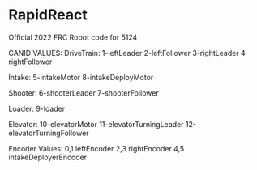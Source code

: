 # RapidReact
Official 2022 FRC Robot code for 5124

CANID VALUES:
DriveTrain:
1-leftLeader
2-leftFollower
3-rightLeader
4-rightFollower

Intake:
5-intakeMotor
8-intakeDeployMotor

Shooter:
6-shooterLeader
7-shooterFollower

Loader:
9-loader

Elevator:
10-elevatorMotor
11-elevatorTurningLeader
12-elevatorTurningFollower

Encoder Values:
0,1 leftEncoder
2,3 rightEncoder
4,5 intakeDeployerEncoder
